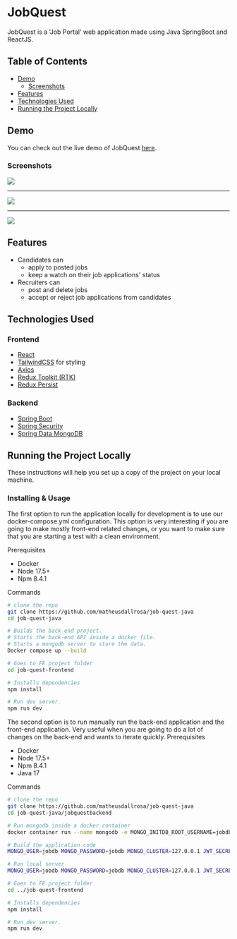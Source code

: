 # JobQuest

JobQuest is a 'Job Portal' web application made using Java SpringBoot and ReactJS.

## Table of Contents

- [Demo](#demo)
  - [Screenshots](#screenshots)
- [Features](#features)
- [Technologies Used](#technologies-used)
- [Running the Project Locally](#running-the-project-locally)

## Demo

You can check out the live demo of JobQuest [here](https://job-quest-client.vercel.app/).

### Screenshots

![](ReadmeImgs/screen-1.png)

---

![](ReadmeImgs/screen-2.png)

---

![](ReadmeImgs/screen-3.png)

## Features

- Candidates can
  - apply to posted jobs
  - keep a watch on their job applications' status
- Recruiters can
  - post and delete jobs
  - accept or reject job applications from candidates

## Technologies Used

### Frontend

- [React](https://react.dev/)
- [TailwindCSS](https://tailwindcss.com/) for styling
- [Axios](https://axios-http.com/docs/intro)
- [Redux Toolkit (RTK)](https://redux-toolkit.js.org/)
- [Redux Persist](https://redux-toolkit.js.org/rtk-query/usage/persistence-and-rehydration)

### Backend

- [Spring Boot](https://spring.io/projects/spring-boot)
- [Spring Security](https://spring.io/projects/spring-security)
- [Spring Data MongoDB](https://spring.io/projects/spring-data-mongodb)

## Running the Project Locally

These instructions will help you set up a copy of the project on your local machine.

### Installing & Usage

The first option to run the application locally for development is to use our docker-compose.yml configuration.
This option is very interesting if you are going to make mostly front-end related changes, or you want to make sure
that you are starting a test with a clean environment.

Prerequisites
- Docker
- Node 17.5+
- Npm 8.4.1

Commands
   ```bash
   # clone the repo
   git clone https://github.com/matheusdallrosa/job-quest-java
   cd job-quest-java
   
   # Builds the back-end project. 
   # Starts the back-end API inside a docker file.
   # Starts a mongodb server to store the data.
   Docker compose up --build
   
   # Goes to FE project folder
   cd job-quest-frontend 
   
   # Installs dependencies
   npm install
   
   # Run dev server.
   npm run dev
   ```

The second option is to run manually run the back-end application and the front-end application. Very useful when you are going to do
a lot of changes on the back-end and wants to iterate quickly.
Prerequisites
- Docker
- Node 17.5+
- Npm 8.4.1
- Java 17

Commands
   ```bash
   # clone the repo
   git clone https://github.com/matheusdallrosa/job-quest-java
   cd job-quest-java/jobquestbackend
   
   # Run mongodb inside a docker container
   docker container run --name mongodb -e MONGO_INITDB_ROOT_USERNAME=jobdb -e MONGO_INITDB_ROOT_PASSWORD=jobdb -e MONGO_INITDB_DATABASE=jobquest -p 27017:27017 mongo
   
   # Build the application code
   MONGO_USER=jobdb MONGO_PASSWORD=jobdb MONGO_CLUSTER=127.0.0.1 JWT_SECRET_KEY=8f1c275c58eb208d27a26a96d4a659f71a8f1cb9875abb5ee02d94e2ced98f91  ./mvnw clean install
   
   # Run local server
   MONGO_USER=jobdb MONGO_PASSWORD=jobdb MONGO_CLUSTER=127.0.0.1 JWT_SECRET_KEY=8f1c275c58eb208d27a26a96d4a659f71a8f1cb9875abb5ee02d94e2ced98f91  ./mvnw clean spring-boot:run
   
   # Goes to FE project folder
   cd ../job-quest-frontend
   
   # Installs dependencies
   npm install
   
   # Run dev server.
   npm run dev
   ```
